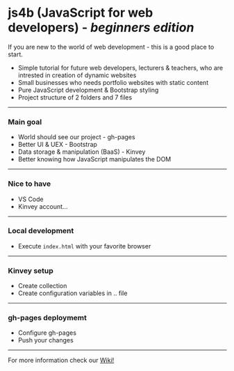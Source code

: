 # js4b (JavaScript for web developers) - _beginners edition_ 
If you are new to the world of web development - this is a good place to start. 
- Simple tutorial for future web developers, lecturers & teachers, who are intrested in creation of dynamic websites
- Small businesses who needs portfolio websites with static content
- Pure JavaScript development & Bootstrap styling
- Project structure of 2 folders and 7 files
***
### Main goal
- World should see our project - gh-pages 
- Better UI & UEX - Bootstrap
- Data storage & manipulation (BaaS) - Kinvey
- Better knowing how JavaScript manipulates the DOM
***
### Nice to have
- VS Code
- Kinvey account...
***
### Local development
- Execute `index.html` with your favorite browser
***
### Kinvey setup
- Create collection
- Create configuration variables in .. file
***
### gh-pages deploymemt
- Configure gh-pages
- Push your changes
***
For more information check our [Wiki!](https://github.com/BaiGanio/js4b/wiki)

